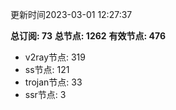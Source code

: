 更新时间2023-03-01 12:27:37

**总订阅: 73**
**总节点: 1262**
**有效节点: 476**
- v2ray节点: 319
- ss节点: 121
- trojan节点: 33
- ssr节点: 3
